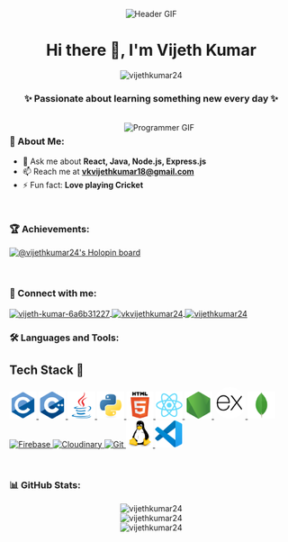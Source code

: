 <p align="center">
  <img width="550" src="https://64.media.tumblr.com/1545dd5313531c741c86858b95e79fcf/tumblr_mkqtx4hxaW1s5qslao1_500.gifv" alt="Header GIF">
</p>

<h1 align="center">Hi there 👋, I'm Vijeth Kumar</h1>

<p align="center">
  <img src="https://komarev.com/ghpvc/?username=vijethkumar24&label=Profile%20views&color=09b43a&style=flat" alt="vijethkumar24">
</p>

<h3 align="center">✨ Passionate about learning something new every day ✨</h3>

<br>

<img align="right" width="300" src="https://media4.giphy.com/media/SnVZO1N0Wo6u4/200w.webp?cid=ecf05e47jcajx0v4u3nvuhd2r7hx8z0p6w6uuipguq0v1wch&rid=200w.webp&ct=g" alt="Programmer GIF">

### 💫 About Me:
- 💬 Ask me about **React, Java, Node.js, Express.js**
- 📫 Reach me at **vkvijethkumar18@gmail.com**
- ⚡ Fun fact: **Love playing Cricket**

<br>

### 🏆 Achievements:
[![@vijethkumar24's Holopin board](https://holopin.me/vijethkumar24)](https://holopin.io/@vijethkumar24)

<br>

### 🔗 Connect with me:
<p align="left">
  <a href="https://linkedin.com/in/vijeth-kumar-6a6b31227" target="blank">
    <img align="center" src="https://raw.githubusercontent.com/rahuldkjain/github-profile-readme-generator/master/src/images/icons/Social/linked-in-alt.svg" alt="vijeth-kumar-6a6b31227" height="30" width="40" />
  </a>
  <a href="https://codesandbox.com/vkvijethkumar24" target="blank">
    <img align="center" src="https://raw.githubusercontent.com/rahuldkjain/github-profile-readme-generator/master/src/images/icons/Social/codesandbox.svg" alt="vkvijethkumar24" height="30" width="40" />
  </a>
  <a href="https://instagram.com/vijethkumar24" target="blank">
    <img align="center" src="https://raw.githubusercontent.com/rahuldkjain/github-profile-readme-generator/master/src/images/icons/Social/instagram.svg" alt="vijethkumar24" height="30" width="40" />
  </a>
</p>

### 🛠️ Languages and Tools:
<h2 align="left">Tech Stack 🚀</h2>

<p align="left">
  <!-- Programming Languages -->
  <a href="https://www.cprogramming.com/" target="_blank" rel="noreferrer">
    <img src="https://raw.githubusercontent.com/devicons/devicon/master/icons/c/c-original.svg" alt="C" width="48" height="48"/>
  </a>
  <a href="https://www.w3schools.com/cpp/" target="_blank" rel="noreferrer">
    <img src="https://raw.githubusercontent.com/devicons/devicon/master/icons/cplusplus/cplusplus-original.svg" alt="C++" width="48" height="48"/>
  </a>
  <a href="https://www.java.com" target="_blank" rel="noreferrer">
    <img src="https://raw.githubusercontent.com/devicons/devicon/master/icons/java/java-original.svg" alt="Java" width="48" height="48"/>
  </a>
  <a href="https://www.python.org" target="_blank" rel="noreferrer">
    <img src="https://raw.githubusercontent.com/devicons/devicon/master/icons/python/python-original.svg" alt="Python" width="48" height="48"/>
  </a>

  <!-- Web Dev -->
  <a href="https://www.w3.org/html/" target="_blank" rel="noreferrer">
    <img src="https://raw.githubusercontent.com/devicons/devicon/master/icons/html5/html5-original-wordmark.svg" alt="HTML5" width="48" height="48"/>
  </a>
  <a href="https://reactjs.org/" target="_blank" rel="noreferrer">
    <img src="https://raw.githubusercontent.com/devicons/devicon/master/icons/react/react-original.svg" alt="React" width="48" height="48"/>
  </a>

  <!-- Backend -->
  <a href="https://nodejs.org/" target="_blank" rel="noreferrer">
    <img src="https://raw.githubusercontent.com/devicons/devicon/master/icons/nodejs/nodejs-original.svg" alt="Node.js" width="48" height="48"/>
  </a>
  <a href="https://expressjs.com/" target="_blank" rel="noreferrer">
    <img style="background-color:white; border-radius:50%; padding:4px;" src="https://raw.githubusercontent.com/devicons/devicon/master/icons/express/express-original.svg" alt="Express.js" width="48" height="48"/>
  </a>

  <!-- Database & Hosting -->
  <a href="https://www.mongodb.com/" target="_blank" rel="noreferrer">
    <img src="https://raw.githubusercontent.com/devicons/devicon/master/icons/mongodb/mongodb-original.svg" alt="MongoDB" width="48" height="48"/>
  </a>
  <a href="https://firebase.google.com/" target="_blank" rel="noreferrer">
    <img src="https://www.vectorlogo.zone/logos/firebase/firebase-icon.svg" alt="Firebase" width="48" height="48"/>
  </a>
  <a href="https://cloudinary.com/" target="_blank" rel="noreferrer">
    <img src="https://upload.wikimedia.org/wikipedia/commons/b/b2/Cloudinary_logo.svg" alt="Cloudinary" width="48" height="48"/>
  </a>

  <!-- Tools -->
  <a href="https://git-scm.com/" target="_blank" rel="noreferrer">
    <img src="https://www.vectorlogo.zone/logos/git-scm/git-scm-icon.svg" alt="Git" width="48" height="48"/>
  </a>
  <a href="https://www.linux.org/" target="_blank" rel="noreferrer">
    <img src="https://raw.githubusercontent.com/devicons/devicon/master/icons/linux/linux-original.svg" alt="Linux" width="48" height="48"/>
  </a>
  <a href="https://code.visualstudio.com/" target="_blank" rel="noreferrer">
    <img src="https://raw.githubusercontent.com/devicons/devicon/master/icons/vscode/vscode-original.svg" alt="VS Code" width="48" height="48"/>
  </a>
</p>




<br>

### 📊 GitHub Stats:

<div align="center">
  <img src="https://github-readme-stats.vercel.app/api/top-langs?username=vijethkumar24&show_icons=true&locale=en&layout=compact&theme=tokyonight" alt="vijethkumar24" />
</div>

<div align="center">
  <img src="https://github-readme-stats.vercel.app/api?username=vijethkumar24&show_icons=true&locale=en&theme=tokyonight" alt="vijethkumar24" />
</div>

<div align="center">
  <img src="https://github-readme-streak-stats.herokuapp.com/?user=vijethkumar24&theme=tokyonight" alt="vijethkumar24" />
</div>
